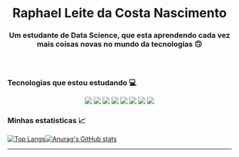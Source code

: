 <p align="center">
  <h1 align="center">Raphael Leite da Costa Nascimento</h1>
  <h3 align="center">Um estudante de Data Science, que esta aprendendo  cada vez mais coisas novas no mundo da tecnologias 🙃<h3>
  <br/>
</p>
  
 ### Tecnologias que estou estudando :computer:
 
<p align="center">
  <img src="https://img.shields.io/badge/JavaScript-F7DF1E?style=for-the-badge&logo=javascript&logoColor=black"></img>
  <img src="https://img.shields.io/badge/TypeScript-007ACC?style=for-the-badge&logo=typescript&logoColor=white"></img>
  <img src="https://img.shields.io/badge/React-20232A?style=for-the-badge&logo=react&logoColor=61DAFB"></img>
  <img src="https://img.shields.io/badge/React_Native-20232A?style=for-the-badge&logo=react&logoColor=61DAFB"></img>
  <img src="https://img.shields.io/badge/HTML5-E34F26?style=for-the-badge&logo=html5&logoColor=white"></img>
  <img src="https://img.shields.io/badge/CSS3-1572B6?style=for-the-badge&logo=css3&logoColor=white"><img>
  <img src="https://img.shields.io/badge/Node.js-43853D?style=for-the-badge&logo=node.js&logoColor=white">
  <img src="https://img.shields.io/badge/Python-14354C?style=for-the-badge&logo=python&logoColor=white"></img>
</p>

### Minhas estatisticas :chart_with_upwards_trend:

[
![Top Langs](https://github-readme-stats.vercel.app/api/top-langs/?username=raphael720&layout=compact&theme=tokyonight)![Anurag's GitHub stats](https://github-readme-stats.vercel.app/api?username=raphael720&count_private=true&show_icons=true&theme=tokyonight)](https://github.com/anuraghazra/github-readme-stats)

---

